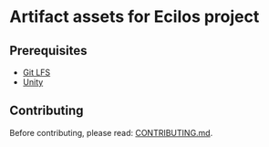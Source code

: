 # Artifact assets for Ecilos project

## Prerequisites

- [Git LFS][git-lfs]
- [Unity][unity-dl]

## Contributing

Before contributing, please read: [CONTRIBUTING.md](CONTRIBUTING.md).

<!-- Named links -->
[git-lfs]: https://docs.github.com/en/repositories/working-with-files/managing-large-files/installing-git-large-file-storage
[unity-dl]: https://unity.com/download
